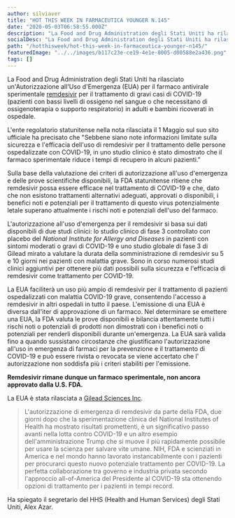 ```yaml
---
author: silviaver
title: "HOT THIS WEEK IN FARMACEUTICA YOUNGER N.145"
date: "2020-05-03T06:58:55.000Z"
description: "La Food and Drug Administration degli Stati Uniti ha rilasciato un'autorizzazione all'uso d'emergenza (EUA) per il farmaco antivirale sperimentale remdesivir per il trattamento di gravi casi di COVID-19 (pazienti con bassi livelli di ossigeno nel sangue o che necessitano di ossigenoterapia o supporto respiratorio) in adulti e bambini ricoverati in ospedale. "
socialDesc: "La Food and Drug Administration degli Stati Uniti ha rilasciato un'autorizzazione all'uso d'emergenza (EUA) per il farmaco antivirale sperimentale remdesivir per il trattamento di gravi casi di COVID-19 (pazienti con bassi livelli di ossigeno nel sangue o che necessitano di ossigenoterapia o supporto respiratorio) in adulti e bambini ricoverati in ospedale. "
path: "/hotthisweek/hot-this-week-in-farmaceutica-younger-n145/"
featuredImage: "../../images/b117c23e-ce19-4e1e-8005-d00588e2a436.png"
tags: []
---
```


La Food and Drug Administration degli Stati Uniti ha rilasciato un'Autorizzazione all'Uso d'Emergenza (EUA) per il farmaco antivirale sperimentale [remdesivir](https://www.fda.gov/news-events/press-announcements/coronavirus-covid-19-update-fda-issues-emergency-use-authorization-potential-covid-19-treatment) per il trattamento di gravi casi di COVID-19 (pazienti con bassi livelli di ossigeno nel sangue o che necessitano di ossigenoterapia o supporto respiratorio) in adulti e bambini ricoverati in ospedale.

L'ente regolatorio statunitense nella nota rilasciata il 1 Maggio sul suo sito ufficiale ha precisato che "Sebbene siano note informazioni limitate sulla sicurezza e l'efficacia dell'uso di remdesivir per il trattamento delle persone ospedalizzate con COVID-19, in uno studio clinico è stato dimostrato che il farmaco sperimentale riduce i tempi di recupero in alcuni pazienti."

Sulla base della valutazione dei criteri di autorizzazione all'uso d'emergenza e delle prove scientifiche disponibili, la FDA statunitense ritiene che remdesivir possa essere efficace nel trattamento di COVID-19 e che, dato che non esistono trattamenti alternativi adeguati, approvati o disponibili, i benefici noti e potenziali per il trattamento di questo virus potenzialmente letale superano attualmente i rischi noti e potenziali dell'uso del farmaco.

L'autorizzazione all'uso d'emergenza per il remdesivir si basa sui dati disponibili di due studi clinici: lo studio clinico di fase 3 controllato con placebo del _National Institute for Allergy and Diseases_ in pazienti con sintomi moderati o gravi di COVID-19 e uno studio globale di fase 3 di Gilead mirato a valutare la durata della somministrazione di remdesivir su 5 e 10 giorni nei pazienti con malattia grave. Sono in corso numerosi studi clinici aggiuntivi per ottenere più dati possibili sulla sicurezza e l'efficacia di remdesivir come trattamento per COVID-19.

La EUA faciliterà un uso più ampio di remdesivir per il trattamento di pazienti ospedalizzati con malattia COVID-19 grave, consentendo l'accesso a remdesivir in altri ospedali in tutto il paese. L'emissione di una EUA è diversa dall'iter di approvazione di un farmaco. Nel determinare se emettere una EUA, la FDA valuta le prove disponibili e bilancia attentamente tutti i rischi noti o potenziali di prodotti non dimostrati con i benefici noti o potenziali per renderli disponibili durante un'emergenza. La EUA sarà valida fino a quando sussistano circostanze che giustificano l'autorizzazione all'uso in emergenza di farmaci per la prevenzione e il trattamento di COVID-19 e può essere rivista o revocata se viene accertato che l' autorizzazione non soddisfa più i criteri stabiliti per l'emissione.

**Remdesivir rimane dunque un farmaco sperimentale, non ancora approvato dalla U.S. FDA.**

La EUA è stata rilasciata a [Gilead Sciences Inc](https://www.gilead.com/news-and-press/press-room/press-releases/2020/5/gileads-investigational-antiviral-remdesivir-receives-us-food-and-drug-administration-emergency-use-authorization-for-the-treatment-of-covid19).

> L'autorizzazione di emergenza di remdesivir da parte della FDA, due giorni dopo che la sperimentazione clinica del National Institutes of Health ha mostrato risultati promettenti, è un significativo passo avanti nella lotta contro COVID-19 e un altro esempio dell'amministrazione Trump che si muove il più rapidamente possibile per usare la scienza per salvare vite umane. NIH, FDA e scienziati in America e nel mondo hanno lavorato instancabilmente con i pazienti per procurarci questo nuovo potenziale trattamento per COVID-19. La perfetta collaborazione tra governo e industria privata secondo l'approccio all-of-America del Presidente al COVID-19 sta ottenendo opzioni di trattamento per i pazienti in tempi record.

Ha spiegato il segretario del HHS (Health and Human Services) degli Stati Uniti, Alex Azar.
